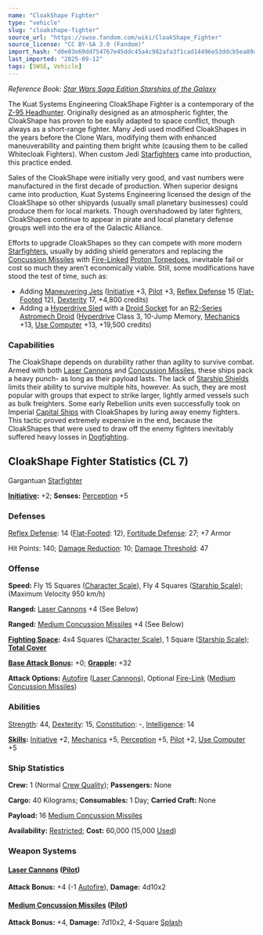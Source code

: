 ```yaml
---
name: "CloakShape Fighter"
type: "vehicle"
slug: "cloakshape-fighter"
source_url: "https://swse.fandom.com/wiki/CloakShape_Fighter"
source_license: "CC BY-SA 3.0 (Fandom)"
import_hash: "d0e03e69dd754767e45ddc45a4c982afa3f1cad14496e53ddcb5ea89a01504f9"
last_imported: "2025-09-12"
tags: [SWSE, Vehicle]
---
```

*Reference Book: [Star Wars Saga Edition Starships of the Galaxy](https://swse.fandom.com/wiki/Star_Wars_Saga_Edition_Starships_of_the_Galaxy)*

The Kuat Systems Engineering CloakShape Fighter is a contemporary of the [Z-95 Headhunter](https://swse.fandom.com/wiki/Z-95_Headhunter). Originally designed as an atmospheric fighter, the CloakShape has proven to be easily adapted to space conflict, though always as a short-range fighter. Many Jedi used modified CloakShapes in the years before the Clone Wars, modifying them with enhanced maneuverability and painting them bright white (causing them to be called Whitecloak Fighters). When custom Jedi [Starfighters](https://swse.fandom.com/wiki/Starfighters) came into production, this practice ended.

Sales of the CloakShape were initially very good, and vast numbers were manufactured in the first decade of production. When superior designs came into production, Kuat Systems Engineering licensed the design of the CloakShape so other shipyards (usually small planetary businesses) could produce them for local markets. Though overshadowed by later fighters, CloakShapes continue to appear in pirate and local planetary defense groups well into the era of the Galactic Alliance.

Efforts to upgrade CloakShapes so they can compete with more modern [Starfighters](https://swse.fandom.com/wiki/Starfighters), usually by adding shield generators and replacing the [Concussion Missiles](https://swse.fandom.com/wiki/Concussion_Missiles) with [Fire-Linked](https://swse.fandom.com/wiki/Fire-Linked) [Proton Torpedoes](https://swse.fandom.com/wiki/Proton_Torpedoes), inevitable fail or cost so much they aren't economically viable. Still, some modifications have stood the test of time, such as:
- Adding [Maneuvering Jets](https://swse.fandom.com/wiki/Maneuvering_Jets) ([Initiative](https://swse.fandom.com/wiki/Initiative) +3, [Pilot](https://swse.fandom.com/wiki/Pilot) +3, [Reflex Defense](https://swse.fandom.com/wiki/Reflex_Defense) 15 ([Flat-Footed](https://swse.fandom.com/wiki/Flat-Footed) 12), [Dexterity](https://swse.fandom.com/wiki/Dexterity) 17, +4,800 credits)
- Adding a  [Hyperdrive Sled](https://swse.fandom.com/wiki/Hyperdrive_Sled) with a [Droid Socket](https://swse.fandom.com/wiki/Droid_Socket) for an [R2-Series Astromech Droid](https://swse.fandom.com/wiki/R2-Series_Astromech_Droid) ([Hyperdrive](https://swse.fandom.com/wiki/Hyperdrive) Class 3, 10-Jump Memory, [Mechanics](https://swse.fandom.com/wiki/Mechanics) +13, [Use Computer](https://swse.fandom.com/wiki/Use_Computer) +13, +19,500 credits)

### Capabilities
The CloakShape depends on durability rather than agility to survive combat. Armed with both [Laser Cannons](https://swse.fandom.com/wiki/Laser_Cannons) and [Concussion Missiles](https://swse.fandom.com/wiki/Concussion_Missiles), these ships pack a heavy punch- as long as their payload lasts. The lack of [Starship Shields](https://swse.fandom.com/wiki/Starship_Shields) limits their ability to survive multiple hits, however. As such, they are most popular with groups that expect to strike larger, lightly armed vessels such as bulk freighters. Some early Rebellion units even successfully took on Imperial [Capital Ships](https://swse.fandom.com/wiki/Capital_Ships) with CloakShapes by luring away enemy fighters. This tactic proved extremely expensive in the end, because the CloakShapes that were used to draw off the enemy fighters inevitably suffered heavy losses in [Dogfighting](https://swse.fandom.com/wiki/Dogfighting).

## CloakShape Fighter Statistics (CL 7)
Gargantuan [Starfighter](https://swse.fandom.com/wiki/Starfighter)

**[Initiative](https://swse.fandom.com/wiki/Initiative):** +2; **Senses:** [Perception](https://swse.fandom.com/wiki/Perception) +5
### Defenses
[Reflex Defense](https://swse.fandom.com/wiki/Reflex_Defense_(Vehicles)): 14 ([Flat-Footed](https://swse.fandom.com/wiki/Flat-Footed): 12), [Fortitude Defense](https://swse.fandom.com/wiki/Fortitude_Defense_(Vehicles)): 27; +7 Armor

Hit Points: 140; [Damage Reduction](https://swse.fandom.com/wiki/Damage_Reduction): 10; [Damage Threshold](https://swse.fandom.com/wiki/Damage_Threshold_(Vehicles)): 47
### Offense
**Speed:** Fly 15 Squares ([Character Scale](https://swse.fandom.com/wiki/Character_Scale)), Fly 4 Squares ([Starship Scale](https://swse.fandom.com/wiki/Starship_Scale)); (Maximum Velocity 950 km/h)

**Ranged:** [Laser Cannons](https://swse.fandom.com/wiki/Laser_Cannons) +4 (See Below)

**Ranged:** [Medium Concussion Missiles](https://swse.fandom.com/wiki/Medium_Concussion_Missiles) +4 (See Below)

**[Fighting Space](https://swse.fandom.com/wiki/Fighting_Space):** 4x4 Squares ([Character Scale](https://swse.fandom.com/wiki/Character_Scale)), 1 Square ([Starship Scale](https://swse.fandom.com/wiki/Starship_Scale)); **[Total Cover](https://swse.fandom.com/wiki/Total_Cover)**

**[Base Attack Bonus](https://swse.fandom.com/wiki/Base_Attack_Bonus):** +0; **[Grapple](https://swse.fandom.com/wiki/Grapple):** +32

**Attack Options:** [Autofire](https://swse.fandom.com/wiki/Autofire_(Vehicle_Combat)) ([Laser Cannons](https://swse.fandom.com/wiki/Laser_Cannons)), Optional [Fire-Link](https://swse.fandom.com/wiki/Fire-Link) ([Medium Concussion Missiles](https://swse.fandom.com/wiki/Medium_Concussion_Missiles))
### Abilities
[Strength](https://swse.fandom.com/wiki/Strength): 44, [Dexterity](https://swse.fandom.com/wiki/Dexterity): 15, [Constitution](https://swse.fandom.com/wiki/Constitution): -, [Intelligence](https://swse.fandom.com/wiki/Intelligence): 14

**[Skills](https://swse.fandom.com/wiki/Skills):** [Initiative](https://swse.fandom.com/wiki/Initiative) +2, [Mechanics](https://swse.fandom.com/wiki/Mechanics) +5, [Perception](https://swse.fandom.com/wiki/Perception) +5, [Pilot](https://swse.fandom.com/wiki/Pilot) +2, [Use Computer](https://swse.fandom.com/wiki/Use_Computer) +5
### Ship Statistics
**Crew:** 1 (Normal [Crew Quality](https://swse.fandom.com/wiki/Crew_Quality)); **Passengers:** None

**Cargo:** 40 Kilograms; **Consumables:** 1 Day; **Carried Craft:** None

**Payload:** 16 [Medium Concussion Missiles](https://swse.fandom.com/wiki/Medium_Concussion_Missiles)

**Availability:** [Restricted](https://swse.fandom.com/wiki/Restricted); **Cost:** 60,000 (15,000 [Used](https://swse.fandom.com/wiki/Used))
### Weapon Systems
#### **[Laser Cannons](https://swse.fandom.com/wiki/Laser_Cannons) ([Pilot](https://swse.fandom.com/wiki/Pilot_(Vehicle_Combat)))**
**Attack Bonus:** +4 (-1 [Autofire](https://swse.fandom.com/wiki/Autofire_(Vehicle_Combat))), **Damage:** 4d10x2

#### **[Medium Concussion Missiles](https://swse.fandom.com/wiki/Medium_Concussion_Missiles) ([Pilot](https://swse.fandom.com/wiki/Pilot_(Vehicle_Combat)))**
**Attack Bonus:** +4, **Damage:** 7d10x2, 4-Square [Splash](https://swse.fandom.com/wiki/Splash)